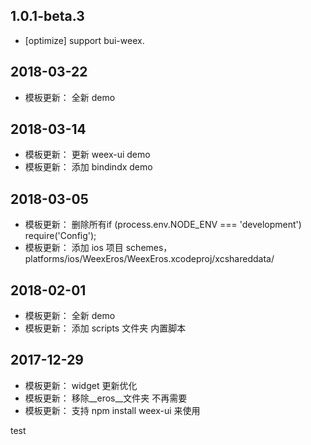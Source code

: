## 1.0.1-beta.3
* [optimize] support bui-weex.

## 2018-03-22
* 模板更新： 全新 demo

## 2018-03-14
* 模板更新： 更新 weex-ui demo
* 模板更新： 添加 bindindx demo
## 2018-03-05
* 模板更新： 删除所有if (process.env.NODE_ENV === 'development') require('Config');
* 模板更新： 添加 ios 项目 schemes，platforms/ios/WeexEros/WeexEros.xcodeproj/xcshareddata/
## 2018-02-01
* 模板更新： 全新 demo
* 模板更新： 添加 scripts 文件夹 内置脚本

## 2017-12-29
* 模板更新： widget 更新优化
* 模板更新： 移除__eros__文件夹 不再需要
* 模板更新： 支持 npm install weex-ui 来使用



test